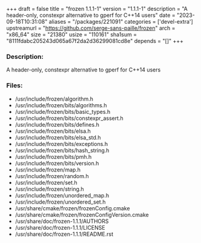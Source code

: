 +++
draft = false
title = "frozen 1.1.1-1"
version = "1.1.1-1"
description = "A header-only, constexpr alternative to gperf for C++14 users"
date = "2023-09-18T10:31:08"
aliases = "/packages/221091"
categories = ['devel-extra']
upstreamurl = "https://github.com/serge-sans-paille/frozen"
arch = "x86_64"
size = "21380"
usize = "110161"
sha1sum = "8111fdabc205243d065a67f2da2d36299081cd8e"
depends = "[]"
+++
### Description: 
A header-only, constexpr alternative to gperf for C++14 users

### Files: 
* /usr/include/frozen/algorithm.h
* /usr/include/frozen/bits/algorithms.h
* /usr/include/frozen/bits/basic_types.h
* /usr/include/frozen/bits/constexpr_assert.h
* /usr/include/frozen/bits/defines.h
* /usr/include/frozen/bits/elsa.h
* /usr/include/frozen/bits/elsa_std.h
* /usr/include/frozen/bits/exceptions.h
* /usr/include/frozen/bits/hash_string.h
* /usr/include/frozen/bits/pmh.h
* /usr/include/frozen/bits/version.h
* /usr/include/frozen/map.h
* /usr/include/frozen/random.h
* /usr/include/frozen/set.h
* /usr/include/frozen/string.h
* /usr/include/frozen/unordered_map.h
* /usr/include/frozen/unordered_set.h
* /usr/share/cmake/frozen/frozenConfig.cmake
* /usr/share/cmake/frozen/frozenConfigVersion.cmake
* /usr/share/doc/frozen-1.1.1/AUTHORS
* /usr/share/doc/frozen-1.1.1/LICENSE
* /usr/share/doc/frozen-1.1.1/README.rst
